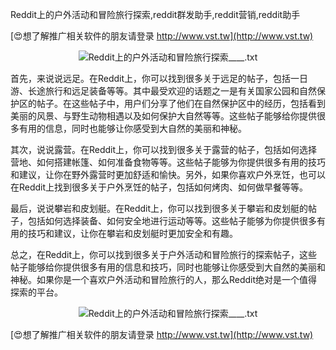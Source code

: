 Reddit上的户外活动和冒险旅行探索,reddit群发助手,reddit营销,reddit助手

[😍想了解推广相关软件的朋友请登录 http://www.vst.tw](http://www.vst.tw)

 <center><img src="https://vst.tw/MP4/tuiguang/png/4.png" alt="Reddit上的户外活动和冒险旅行探索____.txt"></center>

首先，来说说远足。在Reddit上，你可以找到很多关于远足的帖子，包括一日游、长途旅行和远足装备等等。其中最受欢迎的话题之一是有关国家公园和自然保护区的帖子。在这些帖子中，用户们分享了他们在自然保护区中的经历，包括看到美丽的风景、与野生动物相遇以及如何保护大自然等等。这些帖子能够给你提供很多有用的信息，同时也能够让你感受到大自然的美丽和神秘。

其次，说说露营。在Reddit上，你可以找到很多关于露营的帖子，包括如何选择营地、如何搭建帐篷、如何准备食物等等。这些帖子能够为你提供很多有用的技巧和建议，让你在野外露营时更加舒适和愉快。另外，如果你喜欢户外烹饪，也可以在Reddit上找到很多关于户外烹饪的帖子，包括如何烤肉、如何做早餐等等。

最后，说说攀岩和皮划艇。在Reddit上，你可以找到很多关于攀岩和皮划艇的帖子，包括如何选择装备、如何安全地进行运动等等。这些帖子能够为你提供很多有用的技巧和建议，让你在攀岩和皮划艇时更加安全和有趣。

总之，在Reddit上，你可以找到很多关于户外活动和冒险旅行的探索帖子，这些帖子能够给你提供很多有用的信息和技巧，同时也能够让你感受到大自然的美丽和神秘。如果你是一个喜欢户外活动和冒险旅行的人，那么Reddit绝对是一个值得探索的平台。

 <center><img src="https://vst.tw/MP4/tuiguang/png/1.png" alt="Reddit上的户外活动和冒险旅行探索____.txt"></center>

[😍想了解推广相关软件的朋友请登录 http://www.vst.tw](http://www.vst.tw)



